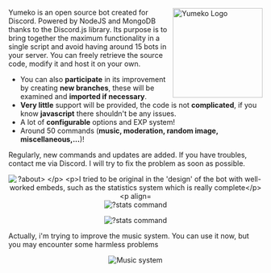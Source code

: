 <img src="https://cdn.discordapp.com/attachments/685246279495712889/816676785788813332/avatar.jpg" align="right"
     alt="Yumeko Logo" width="178" height="178">

Yumeko is an open source bot created for Discord. Powered by NodeJS and MongoDB thanks to the Discord.js library.
Its purpose is to bring together the maximum functionality in a single script and avoid having around 15 bots in your server. 
You can freely retrieve the source code, modify it and host it on your own.


* You can also **participate** in its improvement by creating **new branches**, these will be examined and **imported if necessary**.
* **Very little** support will be provided, the code is not **complicated**, if you know **javascript** there shouldn't be any issues.
* A lot of **configurable** options and EXP system!
* Around 50 commands (**music, moderation, random image, miscellaneous,...**)!

Regularly, new commands and updates are added. If you have troubles, contact me via Discord. I will try to fix the problem as soon as possible.

<p align="center">
  <img src="https://cdn.discordapp.com/attachments/685246279495712889/816680717169721374/unknown.png" alt="?about>
</p>

I tried to be original in the 'design' of the bot with well-worked embeds, such as the statistics system which is really complete
<p align="center">
<img src="https://cdn.discordapp.com/attachments/685246279495712889/816683050812440606/unknown.png"
  alt="?stats command"
</p>


<p align="center">
<img src="https://cdn.discordapp.com/attachments/685246279495712889/816683050812440606/unknown.png"
  alt="?stats command"
</p>

Actually, i'm trying to improve the music system. You can use it now, but you may encounter some harmless problems

<p align="center">
  <img src="https://cdn.discordapp.com/attachments/685246279495712889/816682150451347496/unknown.png" alt="Music system">
</p>
